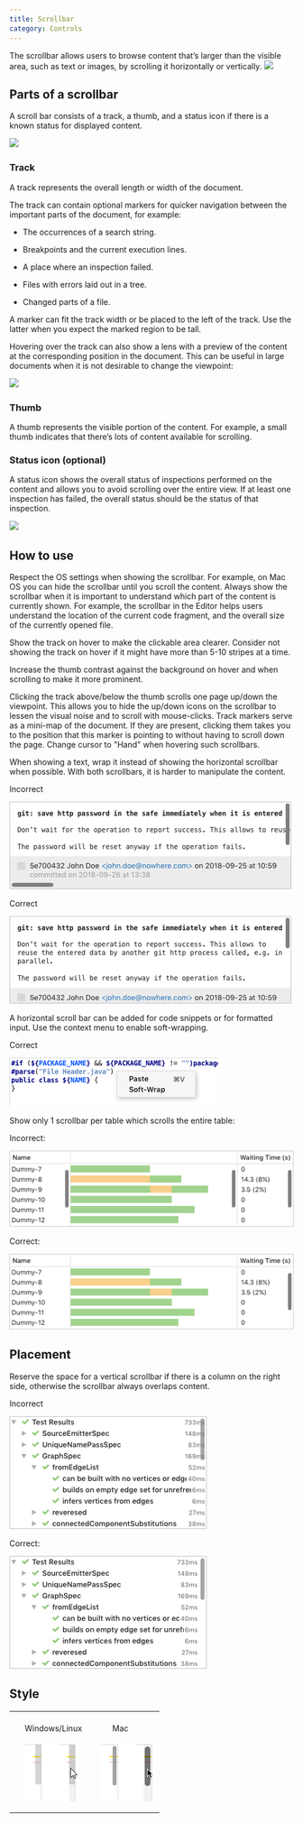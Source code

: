 ```yaml
---
title: Scrollbar
category: Controls
---
```


The scrollbar allows users to browse content that’s larger than the visible area, such as text or images, by scrolling it horizontally or vertically.
![](scrollbar-small.png)

## Parts of a scrollbar

A scroll bar consists of a track, a thumb, and a status icon if there is a known status for displayed content.

![](scrollbar-detailed.png)

### Track

A track represents the overall length or width of the document.

The track can contain optional markers for quicker navigation between the important parts of the document, for example:

* The occurrences of a search string.

* Breakpoints and the current execution lines.

* A place where an inspection failed.

* Files with errors laid out in a tree.

* Changed parts of a file.

A marker can fit the track width or be placed to the left of the track. Use the latter when you expect the marked region to be tall.

Hovering over the track can also show a lens with a preview of the content at the corresponding position in the document. This can be useful in large documents when it is not desirable to change the viewpoint:

![](lens-temp.png)

### Thumb

A thumb represents the visible portion of the content. For example, a small thumb indicates that there’s lots of content available for scrolling.

### Status icon (optional)

A status icon shows the overall status of inspections performed on the content and allows you to avoid scrolling over the entire view. If at least one inspection has failed, the overall status should be the status of that inspection.

![](commit.png)

## How to use

Respect the OS settings when showing the sсrollbar. For example, on Mac OS you can hide the scrollbar until you scroll the content.
Always show the scrollbar when it is important to understand which part of the content is currently shown. For example, the scrollbar in the Editor helps users understand the location of the current code fragment, and the overall size of the currently opened file.

Show the track on hover to make the clickable area clearer. Consider not showing the track on hover if it might have more than 5-10 stripes at a time.

Increase the thumb contrast against the background on hover and when scrolling to make it more prominent.

Clicking the track above/below the thumb scrolls one page up/down the viewpoint. This allows you to hide the up/down icons on the scrollbar to lessen the visual noise and to scroll with mouse-clicks.
Track markers serve as a mini-map of the document. If they are present, clicking them takes you to the position that this marker is pointing to without having to scroll down the page. Change cursor to "Hand" when hovering such scrollbars.

When showing a text, wrap it instead of showing the horizontal scrollbar when possible. With both scrollbars, it is harder to manipulate the content.
<p class='label incorrect'>Incorrect</p>

![](../../../images/ui/scrollbar/soft-wrap-incorrect.png)

<p class='label correct'>Correct</p>

![](../../../images/ui/scrollbar/soft-wrap-correct.png)

A horizontal scroll bar can be added for code snippets or for formatted input. Use the context menu to enable soft-wrapping.

<p class='label correct'>Correct</p>

![](../../../images/ui/scrollbar/soft-wrap-context.png)

Show only 1 scrollbar per table which scrolls the entire table:
<p class='label incorrect'>Incorrect:</p>

![](../../../images/ui/scrollbar/table-scrollbar-incorrect.png)

<p class='label correct'>Correct:
</p>

![](../../../images/ui/scrollbar/table-scrollbar-correct.png)

## Placement

Reserve the space for a vertical scrollbar if there is a column on the right side, otherwise the scrollbar always overlaps content.
<p class='label incorrect'>Incorrect</p>

![](../../../images/ui/scrollbar/vertical-scrollbar-incorrect.png)

<p class='label correct'>Correct:
</p>

![](../../../images/ui/scrollbar/vertical-scrollbar-correct.png)

## Style

<table>
  <tr>
    <td>
        <p style="margin:20px 0px 0px 20px">Windows/Linux</p>
    </td>
    <td>
        <p style="margin:20px 0px 0px 40px">Mac</p>
    </td>
  </tr>
  <tr>
    <td>
        <p style="margin-left:20px">          <img src="../../../images/ui/scrollbar/win-light.png" /></p>
    </td>
    <td>
        <p style="margin-left:20px">          <img src="../../../images/ui/scrollbar/mac-light.png" /></p>
    </td>
  </tr>
</table>


